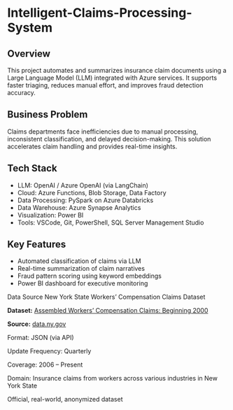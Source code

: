 # Intelligent-Claims-Processing-System

## Overview
This project automates and summarizes insurance claim documents using a Large Language Model (LLM) integrated with Azure services. It supports faster triaging, reduces manual effort, and improves fraud detection accuracy.

## Business Problem
Claims departments face inefficiencies due to manual processing, inconsistent classification, and delayed decision-making. This solution accelerates claim handling and provides real-time insights.

## Tech Stack
- LLM: OpenAI / Azure OpenAI (via LangChain)
- Cloud: Azure Functions, Blob Storage, Data Factory
- Data Processing: PySpark on Azure Databricks
- Data Warehouse: Azure Synapse Analytics
- Visualization: Power BI
- Tools: VSCode, Git, PowerShell, SQL Server Management Studio

## Key Features
- Automated classification of claims via LLM
- Real-time summarization of claim narratives
- Fraud pattern scoring using keyword embeddings
- Power BI dashboard for executive monitoring

Data Source
New York State Workers’ Compensation Claims Dataset

**Dataset:** [Assembled Workers’ Compensation Claims: Beginning 2000](https://data.ny.gov/Government-Finance/Assembled-Workers-Compensation-Claims-Beginning-20/jshw-gkgu)

**Source:** [data.ny.gov](https://data.ny.gov)

Format: JSON (via API) 

Update Frequency: Quarterly

Coverage: 2006 – Present

Domain: Insurance claims from workers across various industries in New York State

Official, real-world, anonymized dataset
